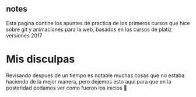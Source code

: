 ## notes
Esta pagina contine los apuntes de practica de los primeros cursos que hice sobre git y animaciones para la web, basados en los cursos de platiz versiones 2017


# Mis disculpas

Revisando despues de un tiempo es notable muchas cosas que no estaba haciendo de la mejor manera, pero dejemos esto aqui para que en la posteridad podamos ver como fueron los inicios 🤣
